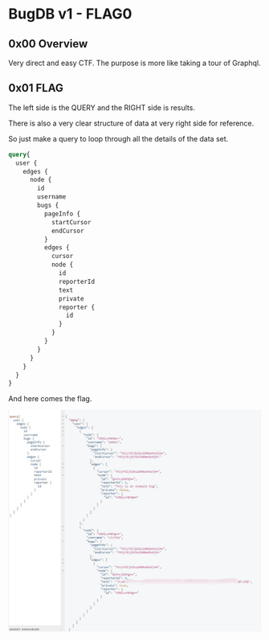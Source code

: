 # BugDB v1 - FLAG0

## 0x00 Overview

Very direct and easy CTF. The purpose is more like taking a tour of Graphql.

## 0x01 FLAG

The left side is the QUERY and the RIGHT side is results.

There is also a very clear structure of data at very right side for reference.

So just make a query to loop through all the details of the data set.

```graphql
query{
  user {
    edges {
      node {
        id
        username
        bugs {
          pageInfo {
            startCursor
            endCursor
          }
          edges {
            cursor
            node {
              id
              reporterId
              text
              private
              reporter {
                id
              }
            }
          }
        }
      }
    }
  }
}
```

And here comes the flag.

![](./imgs/flag.jpg)
